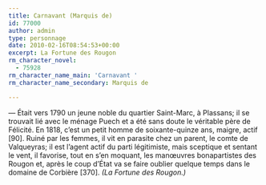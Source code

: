 ```yaml
---
title: Carnavant (Marquis de)
id: 77000
author: admin
type: personnage
date: 2010-02-16T08:54:53+00:00
excerpt: La Fortune des Rougon
rm_character_novel:
  - 75928
rm_character_name_main: 'Carnavant '
rm_character_name_secondary: Marquis de

---
```

— Était vers 1790 un jeune noble du quartier Saint-Marc, à Plassans; il se trouvait lié avec le ménage Puech et a été sans doute le véritable père de Félicité. En 1818, c&rsquo;est un petit homme de soixante-quinze ans, maigre, actif [90]. Ruiné par les femmes, il vit en parasite chez un parent, le comte de Valqueyras; il est l&rsquo;agent actif du parti légitimiste, mais sceptique et sentant le vent, il favorise, tout en s&rsquo;en moquant, les manœuvres bonapartistes des Rougon et, après le coup d&rsquo;État va se faire oublier quelque temps dans le domaine de Corbière [370]. _(La Fortune des Rougon.)_
